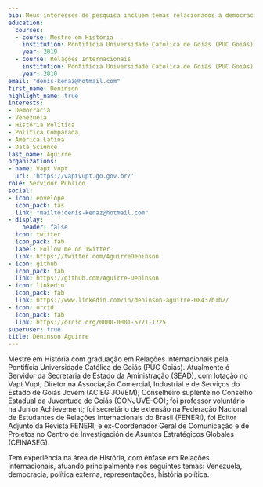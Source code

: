 ```yaml
---
bio: Meus interesses de pesquisa incluem temas relacionados à democracia, política, representações, Venezuela, América Latina, RStudio, Rmarkdown, QGIS.
education:
  courses:
  - course: Mestre em História
    institution: Pontifícia Universidade Católica de Goiás (PUC Goiás)
    year: 2019
  - course: Relações Internacionais
    institution: Pontifícia Universidade Católica de Goiás (PUC Goiás)
    year: 2010
email: "denis-kenaz@hotmail.com"
first_name: Deninson
highlight_name: true
interests:
- Democracia
- Venezuela
- História Política
- Política Comparada
- América Latina
- Data Science
last_name: Aguirre
organizations:
- name: Vapt Vupt
  url: 'https://vaptvupt.go.gov.br/' 
role: Servidor Público
social:
- icon: envelope
  icon_pack: fas
  link: "mailto:denis-kenaz@hotmail.com"
- display:
    header: false
  icon: twitter
  icon_pack: fab
  label: Follow me on Twitter
  link: https://twitter.com/AguirreDeninson
- icon: github
  icon_pack: fab
  link: https://github.com/Aguirre-Deninson
- icon: linkedin
  icon_pack: fab
  link: https://www.linkedin.com/in/deninson-aguirre-08437b1b2/
- icon: orcid
  icon_pack: fab
  link: https://orcid.org/0000-0001-5771-1725
superuser: true
title: Deninson Aguirre
---
```


Mestre em História com graduação em Relações Internacionais pela Pontifícia Universidade Católica de Goiás (PUC Goiás). Atualmente é Servidor da Secretaria de Estado da Aministração (SEAD), com lotação no Vapt Vupt; Diretor na Associação Comercial, Industrial e de Serviços do Estado de Goiás Jovem (ACIEG JOVEM);  Conselheiro suplente no Conselho Estadual da Juventude de Goiás (CONJUVE-GO); foi professor voluntário na Junior Achievement; foi secretário de extensão na Federação Nacional de Estudantes de Relações Internacionais do Brasil (FENERI), foi Editor Adjunto da Revista FENERI; e ex-Coordenador Geral de Comunicação e de Projetos no Centro de Investigación de Asuntos Estratégicos Globales (CEINASEG). 

Tem experiência na área de História, com ênfase em Relações Internacionais, atuando principalmente nos seguintes temas: Venezuela, democracia, política externa, representações, história política.
